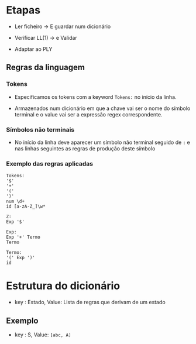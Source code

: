 # Etapas

- Ler ficheiro → E guardar num dicionário

- Verificar LL(1) → e Validar

- Adaptar ao PLY

## Regras da linguagem

### Tokens

- Especificamos os tokens com a keyword `Tokens:` no início da linha.

- Armazenados num dicionário em que a chave vai ser o nome do símbolo terminal e o value vai ser a expressão regex
  correspondente.

### Símbolos não terminais

- No início da linha deve aparecer um símbolo não terminal seguido de `:` e nas linhas seguintes as regras de produção
  deste símbolo

### Exemplo das regras aplicadas

```
Tokens:
'$'
'+'
'('
')'
num \d+
id [a-zA-Z_]\w*

Z:
Exp '$'

Exp:
Exp '+' Termo
Termo

Termo:
'(' Exp ')'
id
```

# Estrutura do dicionário

- key : Estado, Value: Lista de regras que derivam de um estado

## Exemplo

- key : S, Value: `[abc, A]`